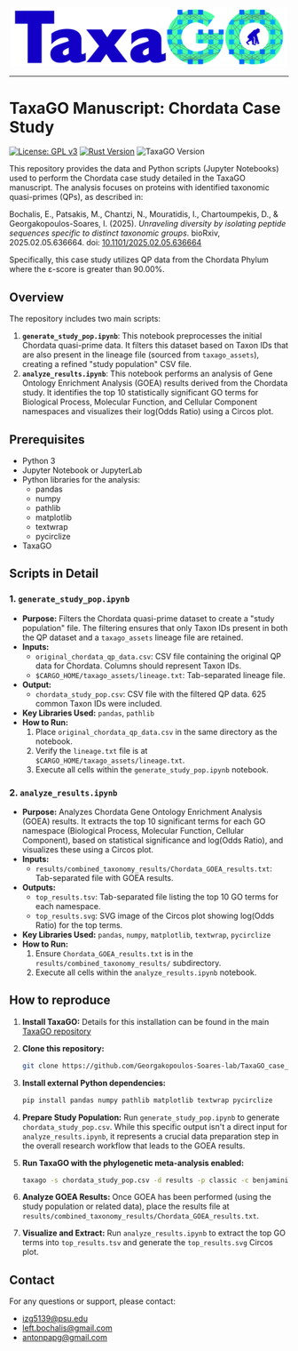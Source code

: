 <p align="center">
  <img src="logo.svg" alt="TaxaGO Logo" width="500"/>
</p>

---

# TaxaGO Manuscript: Chordata Case Study

<p align="left">
  <a href="https://www.gnu.org/licenses/gpl-3.0"><img src="https://img.shields.io/badge/License-GPLv3-blue.svg" alt="License: GPL v3"></a>
  <a href="https://www.rust-lang.org"><img src="https://img.shields.io/badge/Rust-1.87+-orange.svg" alt="Rust Version"></a>
  <img src="https://img.shields.io/badge/Version-v1.0.0-green.svg" alt="TaxaGO Version">
</p>

This repository provides the data and Python scripts (Jupyter Notebooks) used to perform the Chordata case study detailed in the TaxaGO manuscript. The analysis focuses on proteins with identified taxonomic quasi-primes (QPs), as described in:

Bochalis, E., Patsakis, M., Chantzi, N., Mouratidis, I., Chartoumpekis, D., & Georgakopoulos-Soares, I. (2025). *Unraveling diversity by isolating peptide sequences specific to distinct taxonomic groups*. bioRxiv, 2025.02.05.636664. doi: [10.1101/2025.02.05.636664](https://doi.org/10.1101/2025.02.05.636664)

Specifically, this case study utilizes QP data from the Chordata Phylum where the ε-score is greater than 90.00%.


## Overview

The repository includes two main scripts:

1.  **`generate_study_pop.ipynb`**: This notebook preprocesses the initial Chordata quasi-prime data. It filters this dataset based on Taxon IDs that are also present in the lineage file (sourced from `taxago_assets`), creating a refined "study population" CSV file.
2.  **`analyze_results.ipynb`**: This notebook performs an analysis of Gene Ontology Enrichment Analysis (GOEA) results derived from the Chordata study. It identifies the top 10 statistically significant GO terms for Biological Process, Molecular Function, and Cellular Component namespaces and visualizes their log(Odds Ratio) using a Circos plot.


## Prerequisites

* Python 3
* Jupyter Notebook or JupyterLab
* Python libraries for the analysis:
    * pandas
    * numpy
    * pathlib
    * matplotlib
    * textwrap
    * pycirclize
* TaxaGO


## Scripts in Detail

### 1. `generate_study_pop.ipynb`

* **Purpose:** Filters the Chordata quasi-prime dataset to create a "study population" file. The filtering ensures that only Taxon IDs present in both the QP dataset and a `taxago_assets` lineage file are retained.
* **Inputs:**
    * `original_chordata_qp_data.csv`: CSV file containing the original QP data for Chordata. Columns should represent Taxon IDs.
    * `$CARGO_HOME/taxago_assets/lineage.txt`: Tab-separated lineage file.
* **Output:**
    * `chordata_study_pop.csv`: CSV file with the filtered QP data. 625 common Taxon IDs were included.
* **Key Libraries Used:** `pandas`, `pathlib`
* **How to Run:**
    1.  Place `original_chordata_qp_data.csv` in the same directory as the notebook.
    2.  Verify the `lineage.txt` file is at `$CARGO_HOME/taxago_assets/lineage.txt`.
    3.  Execute all cells within the `generate_study_pop.ipynb` notebook.

### 2. `analyze_results.ipynb`

* **Purpose:** Analyzes Chordata Gene Ontology Enrichment Analysis (GOEA) results. It extracts the top 10 significant terms for each GO namespace (Biological Process, Molecular Function, Cellular Component), based on statistical significance and log(Odds Ratio), and visualizes these using a Circos plot.
* **Inputs:**
    * `results/combined_taxonomy_results/Chordata_GOEA_results.txt`: Tab-separated file with GOEA results.
* **Outputs:**
    * `top_results.tsv`: Tab-separated file listing the top 10 GO terms for each namespace.
    * `top_results.svg`: SVG image of the Circos plot showing log(Odds Ratio) for the top terms.
* **Key Libraries Used:** `pandas`, `numpy`, `matplotlib`, `textwrap`, `pycirclize`
* **How to Run:**
    1.  Ensure `Chordata_GOEA_results.txt` is in the `results/combined_taxonomy_results/` subdirectory.
    2.  Execute all cells within the `analyze_results.ipynb` notebook.


## How to reproduce
1. **Install TaxaGO:** Details for this installation can be found in the main [TaxaGO repository](https://github.com/Georgakopoulos-Soares-lab/TaxaGO)
2. **Clone this repository:**
    ```bash
    git clone https://github.com/Georgakopoulos-Soares-lab/TaxaGO_case_study
    ```

3. **Install external Python dependencies:**
    ```bash
    pip install pandas numpy pathlib matplotlib textwrap pycirclize
    ```
4.  **Prepare Study Population:** Run `generate_study_pop.ipynb` to generate `chordata_study_pop.csv`. While this specific output isn't a direct input for `analyze_results.ipynb`, it represents a crucial data preparation step in the overall research workflow that leads to the GOEA results.
5. **Run TaxaGO with the phylogenetic meta-analysis enabled:**
    ```bash
    taxago -s chordata_study_pop.csv -d results -p classic -c benjamini-hochberg -g phylum
    ```
5.  **Analyze GOEA Results:** Once GOEA has been performed (using the study population or related data), place the results file at `results/combined_taxonomy_results/Chordata_GOEA_results.txt`.
6.  **Visualize and Extract:** Run `analyze_results.ipynb` to extract the top GO terms into `top_results.tsv` and generate the `top_results.svg` Circos plot.


## Contact
For any questions or support, please contact:
* izg5139@psu.edu
* left.bochalis@gmail.com
* antonpapg@gmail.com